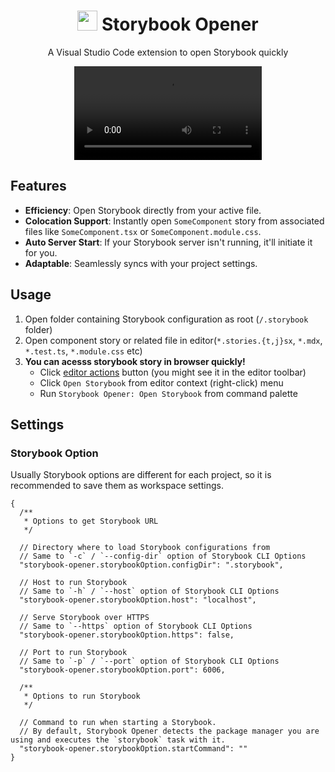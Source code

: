 <div align="center">
  <h1>
    <img src="./assets/icon.png" width="32" height="32" alt="" />
    Storybook Opener
  </h1>
  <p>A Visual Studio Code extension to open Storybook quickly</p>
  <video
    src="https://github.com/ygkn/storybook-opener/assets/14973783/fe28989d-dd70-4b0c-9964-0ff6c8710dd1"
  >
    <img
      src="https://github.com/ygkn/storybook-opener/assets/14973783/09c2eb33-7922-4b43-9337-a9a96e465334"
      alt="demo video"
    />
  </video>
</div>

## Features

- **Efficiency**: Open Storybook directly from your active file.
- **Colocation Support**: Instantly open `SomeComponent` story from associated files like `SomeComponent.tsx` or `SomeComponent.module.css`.
- **Auto Server Start**: If your Storybook server isn't running, it'll initiate it for you.
- **Adaptable**: Seamlessly syncs with your project settings.

## Usage

1. Open folder containing Storybook configuration as root (`/.storybook` folder)
2. Open component story or related file in editor(`*.stories.{t,j}sx`, `*.mdx`, `*.test.ts`, `*.module.css` etc)
3. **You can acesss storybook story in browser quickly!**
   - Click [editor actions](https://code.visualstudio.com/api/ux-guidelines/editor-actions) button (you might see it in the editor toolbar)
   - Click `Open Storybook` from editor context (right-click) menu
   - Run `Storybook Opener: Open Storybook` from command palette

## Settings

### Storybook Option

Usually Storybook options are different for each project, so it is recommended to save them as workspace settings.

```jsonc
{
  /**
   * Options to get Storybook URL
   */

  // Directory where to load Storybook configurations from
  // Same to `-c` / `--config-dir` option of Storybook CLI Options
  "storybook-opener.storybookOption.configDir": ".storybook",

  // Host to run Storybook
  // Same to `-h` / `--host` option of Storybook CLI Options
  "storybook-opener.storybookOption.host": "localhost",

  // Serve Storybook over HTTPS
  // Same to `--https` option of Storybook CLI Options
  "storybook-opener.storybookOption.https": false,

  // Port to run Storybook
  // Same to `-p` / `--port` option of Storybook CLI Options
  "storybook-opener.storybookOption.port": 6006,

  /**
   * Options to run Storybook
   */

  // Command to run when starting a Storybook.
  // By default, Storybook Opener detects the package manager you are using and executes the `storybook` task with it.
  "storybook-opener.storybookOption.startCommand": ""
}
```
